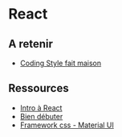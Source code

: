 # React
## A retenir
- [Coding Style fait maison](codingStyle.md)

## Ressources
- [Intro à React](https://fr.reactjs.org/tutorial/tutorial.html)
- [Bien débuter](https://fr.reactjs.org/docs/getting-started.html)
- [Framework css - Material UI](https://next--material-ui.netlify.app/)